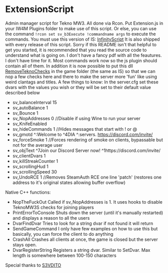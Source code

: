 # ExtensionScript
Admin manager script for Tekno MW3. All done via Rcon.
Put Extension.js in your IW4M Plugins folder to make use of this script. Or else, you can use the command ```!rcon set sv_b3Execute !commandname args``` to execute the commands.
You must use this version of IS: [InfinityScript](https://github.com/diamante0018/InfinityScript)
It is also shipped with every release of this script.
Sorry if this README isn't that helpful to get you started, it is recommended that you read the source code to understand what is going on.
I don't have a fancy pdf with all the feautures. I don't have time for it.
Most commands work now so the js plugin should contain all of them.
In addition it is now possible to put this dll [RemoveTeknoChecks](https://github.com/diamante0018/RemoveTeknoChecks) in the game folder (the same as IS) so that we can nop a few checks here and there to make the server more 'fun' like using weird clantags and titles.
A few things to know:
In the server.cfg set these dvars with the values you wish or they will be set to their default value described below
- sv_balanceInterval 15
- sv_autoBalance 1
- sv_Bounce 1
- sv_NopAddresses 0 //Disable if using Wine to run your server
- sv_KnifeEnabled
- sv_hideCommands 1 //Hides messages that start with ! or @
- sv_gmotd ^:Welcome to ^4DIA ^:servers. https://discord.com/invite/
- sv_forceSmoke 1 //Forces rendering of smoke on clients, bypassable but not for the average user
- sv_objText ^7Join our Discord Server now! ^1https://discord.com/invite/
- sv_clientDvars 1
- sv_killStreakCounter 1
- sv_scrollingHud 1
- sv_scrollingSpeed 30
- sv_UndoRCE 1 //Removes SteamAuth RCE one line 'patch' (restores one address to it's original states allowing buffer overflow)

Native C++ functions:
- NopTheFuckOut Called if sv_NopAddresses is 1. It uses hooks to disable TeknoMW3S checks for joining players
- PrintErrorToConsole Shuts down the server (until it's manually restarted) and displays a reason to all the users
- DvarFindDvar Tries to look for a string dvar if not found it will return <undefined>
- SendGameCommand I only have few examples on how to use this but basically, you can force the client to do anything
- CrashAll Crashes all clients at once, the game is closed but the server stays open.
- DvarRegisterString Registers a string dvar. Similar to SetDvar. Max length is somewhere between 100-150 characters

Special thanks to [S3VDITO](https://github.com/S3VDITO)